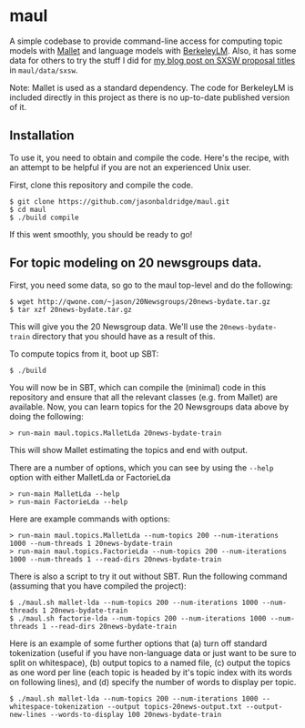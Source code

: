 maul
====

A simple codebase to provide command-line access for computing topic models with [Mallet](http://mallet.cs.umass.edu) and language models with [BerkeleyLM](https://code.google.com/p/berkeleylm/). Also, it has some data for others to try the stuff I did for [my blog post on SXSW proposal titles](http://www.peoplepattern.com/text-analytics-sxsw-proposals/) in `maul/data/sxsw`.

Note: Mallet is used as a standard dependency. The code for BerkeleyLM is included directly in this project as there is no up-to-date published version of it.

## Installation
  
To use it, you need to obtain and compile the code. Here's the recipe, with an attempt to be helpful if you are not an experienced Unix user.

First, clone this repository and compile the code.
  
```
$ git clone https://github.com/jasonbaldridge/maul.git
$ cd maul
$ ./build compile
```

If this went smoothly, you should be ready to go!
  
## For topic modeling on 20 newsgroups data.

First, you need some data, so go to the maul top-level and do the following:

```
$ wget http://qwone.com/~jason/20Newsgroups/20news-bydate.tar.gz
$ tar xzf 20news-bydate.tar.gz 
```

This will give you the 20 Newsgroup data. We'll use the `20news-bydate-train` directory that you should have as a result of this.

To compute topics from it, boot up SBT:

```
$ ./build
```

You will now be in SBT, which can compile the (minimal) code in this repository and ensure that all the relevant classes (e.g. from Mallet) are available. Now, you can learn topics for the 20 Newsgroups data above by doing the following:

```
> run-main maul.topics.MalletLda 20news-bydate-train
```
  
This will show Mallet estimating the topics and end with output.

There are a number of options, which you can see by using the `--help` option with either MalletLda or FactorieLda

```
> run-main MalletLda --help
> run-main FactorieLda --help
```

Here are example commands with options:

```
> run-main maul.topics.MalletLda --num-topics 200 --num-iterations 1000 --num-threads 1 20news-bydate-train
> run-main maul.topics.FactorieLda --num-topics 200 --num-iterations 1000 --num-threads 1 --read-dirs 20news-bydate-train
```

There is also a script to try it out without SBT. Run the following command (assuming that you have compiled the project):

```
$ ./maul.sh mallet-lda --num-topics 200 --num-iterations 1000 --num-threads 1 20news-bydate-train
$ ./maul.sh factorie-lda --num-topics 200 --num-iterations 1000 --num-threads 1 --read-dirs 20news-bydate-train
```

Here is an example of some further options that (a) turn off standard tokenization (useful if you have non-language data or just want to be sure to split on whitespace), (b) output topics to a named file, (c) output the topics as one word per line (each topic is headed by it's topic index with its words on following lines), and (d) specify the number of words to display per topic.

```
$ ./maul.sh mallet-lda --num-topics 200 --num-iterations 1000 --whitespace-tokenization --output topics-20news-output.txt --output-new-lines --words-to-display 100 20news-bydate-train
```
  
